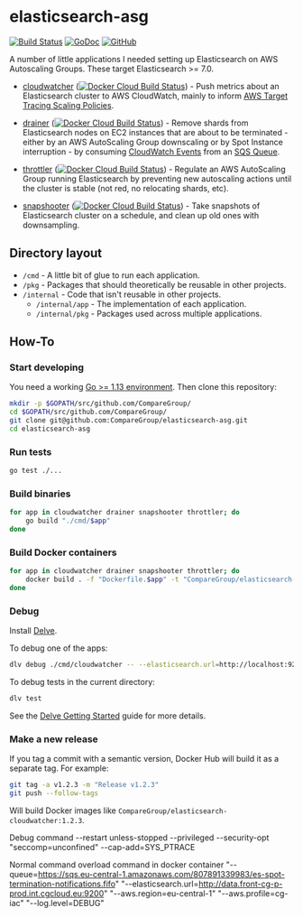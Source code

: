 # elasticsearch-asg

[![Build Status](https://travis-ci.org/mintel/elasticsearch-asg.svg?branch=master)](https://travis-ci.org/mintel/elasticsearch-asg)
[![GoDoc](https://godoc.org/github.com/mintel/elasticsearch-asg?status.svg)](https://godoc.org/github.com/mintel/elasticsearch-asg)
[![GitHub](https://img.shields.io/github/license/mintel/elasticsearch-asg.svg)](https://raw.githubusercontent.com/mintel/elasticsearch-asg/master/LICENSE)

A number of little applications I needed setting up Elasticsearch on AWS Autoscaling Groups.
These target Elasticsearch >= 7.0.

- [cloudwatcher] ([![Docker Cloud Build Status](https://img.shields.io/docker/cloud/build/mintel/elasticsearch-cloudwatcher.svg)](https://hub.docker.com/r/mintel/elasticsearch-cloudwatcher)) - Push metrics about an Elasticsearch cluster to AWS CloudWatch, mainly to inform [AWS Target Tracing Scaling Policies].

- [drainer] ([![Docker Cloud Build Status](https://img.shields.io/docker/cloud/build/mintel/elasticsearch-drainer.svg)](https://hub.docker.com/r/mintel/elasticsearch-drainer)) - Remove shards from Elasticsearch nodes on EC2 instances that are about to be terminated - either by an AWS AutoScaling Group downscaling or by Spot Instance interruption - by consuming [CloudWatch Events] from an [SQS Queue].

- [throttler] ([![Docker Cloud Build Status](https://img.shields.io/docker/cloud/build/mintel/elasticsearch-throttler.svg)](https://hub.docker.com/r/mintel/elasticsearch-throttler)) - Regulate an AWS AutoScaling Group running Elasticsearch by preventing new autoscaling actions until the cluster is stable (not red, no relocating shards, etc).

- [snapshooter] ([![Docker Cloud Build Status](https://img.shields.io/docker/cloud/build/mintel/elasticsearch-snapshooter.svg)](https://hub.docker.com/r/mintel/elasticsearch-snapshooter)) - Take snapshots of Elasticsearch cluster on a schedule, and clean up old ones with downsampling.

## Directory layout

- `/cmd` - A little bit of glue to run each application.
- `/pkg` - Packages that should theoretically be reusable in other projects.
- `/internal` - Code that isn't reusable in other projects.
  - `/internal/app` - The implementation of each application.
  - `/internal/pkg` - Packages used across multiple applications.

## How-To

### Start developing

You need a working [Go >= 1.13 environment](https://golang.org/doc/install).
Then clone this repository:

```sh
mkdir -p $GOPATH/src/github.com/CompareGroup/
cd $GOPATH/src/github.com/CompareGroup/
git clone git@github.com:CompareGroup/elasticsearch-asg.git
cd elasticsearch-asg
```

### Run tests

```sh
go test ./...
```

### Build binaries

```sh
for app in cloudwatcher drainer snapshooter throttler; do
    go build "./cmd/$app"
done
```

### Build Docker containers

```sh
for app in cloudwatcher drainer snapshooter throttler; do
    docker build . -f "Dockerfile.$app" -t "CompareGroup/elasticsearch-$app:latest"
done
```

### Debug

Install [Delve].

To debug one of the apps:
```sh
dlv debug ./cmd/cloudwatcher -- --elasticsearch.url=http://localhost:9200
```

To debug tests in the current directory:
```sh
dlv test
```

See the [Delve Getting Started] guide for more details.

### Make a new release

If you tag a commit with a semantic version, Docker Hub will build it as a separate tag. For example:

```sh
git tag -a v1.2.3 -m "Release v1.2.3"
git push --follow-tags
```

Will build Docker images like `CompareGroup/elasticsearch-cloudwatcher:1.2.3`.

<!-- Links -->
[AWS Target Tracing Scaling Policies]: https://docs.aws.amazon.com/autoscaling/ec2/userguide/as-scaling-target-tracking.html
[cloudwatcher]: cmd/cloudwatcher
[drainer]: cmd/drainer
[throttler]: cmd/throttler
[snapshooter]: cmd/snapshooter
[Delve]: https://github.com/go-delve/delve
[Delve Getting Started]: https://github.com/go-delve/delve/blob/master/Documentation/cli/getting_started.md
[CloudWatch Events]: https://docs.aws.amazon.com/AmazonCloudWatch/latest/events/WhatIsCloudWatchEvents.html
[SQS Queue]: https://docs.aws.amazon.com/AWSSimpleQueueService/latest/SQSDeveloperGuide/welcome.html
<!-- /Links -->


Debug command
--restart unless-stopped --privileged --security-opt "seccomp=unconfined" --cap-add=SYS_PTRACE


Normal command overload command in docker container
"--queue=https://sqs.eu-central-1.amazonaws.com/807891339983/es-spot-termination-notifications.fifo" "--elasticsearch.url=http://data.front-cg-p-prod.int.cgcloud.eu:9200" "--aws.region=eu-central-1" "--aws.profile=cg-iac" "--log.level=DEBUG"
